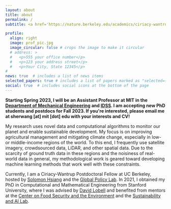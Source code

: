 ```yaml
---
layout: about
title: about
permalink: /
subtitle: <a href='https://nature.berkeley.edu/academics/ciriacy-wantrup'>Ciriacy-Wantrup Postdoctoral Fellow</a>. Goldman School of Public Policy, UC Berkeley.

profile:
  align: right
  image: prof_pic.jpg
  image_circular: false # crops the image to make it circular
  # address: >
  #   <p>555 your office number</p>
  #   <p>123 your address street</p>
  #   <p>Your City, State 12345</p>
# 
news: true  # includes a list of news items
selected_papers: true # includes a list of papers marked as "selected={true}"
social: true  # includes social icons at the bottom of the page
---
```


**Starting Spring 2023, I will be an Assistant Professor at MIT in the [Department of Mechanical Engineering](https://meche.mit.edu) and [IDSS](https://idss.mit.edu). I am accepting new PhD students and postdocs for Fall 2023. If you're interested, please email me at sherwang \[at\] mit \[dot\] edu with your interests and CV!**

My research uses novel data and computational algorithms to monitor our planet and enable sustainable development. 
My focus is on improving agricultural management and mitigating climate change, especially in low- or middle-income regions of the world. 
To this end, I frequently use satellite imagery, crowdsourced data, LiDAR, and other spatial data. 
Due to the scarcity of ground truth data in these regions and the noisiness of real-world data in general, my methodological work is geared toward developing machine learning methods that work well with these constraints.

Currently, I am a Ciriacy-Wantrup Postdoctoral Fellow at UC Berkeley, hosted by [Solomon Hsiang](https://www.solomonhsiang.com) and the [Global Policy Lab](http://www.globalpolicy.science). In 2021, I obtained my PhD in Computational and Mathematical Engineering from Stanford University, where I was advised by [David Lobell](https://fse.fsi.stanford.edu/people/david_lobell) and benefited from mentors at the [Center on Food Security and the Environment](https://fse.fsi.stanford.edu) and the [Sustainability and AI Lab](http://sustain.stanford.edu).
